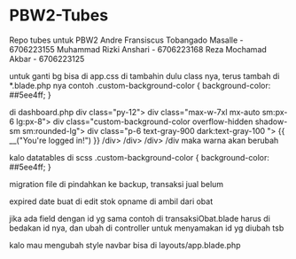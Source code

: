 # PBW2-Tubes
Repo tubes untuk PBW2
Andre Fransiscus Tobangado Masalle - 6706223155
Muhammad Rizki Anshari - 6706223168
Reza Mochamad Akbar - 6706223125



untuk ganti bg bisa di app.css di tambahin dulu class nya, terus tambah di *.blade.php nya
contoh .custom-background-color {
    background-color: ##5ee4ff;
}

di dashboard.php
div class="py-12">
        div class="max-w-7xl mx-auto sm:px-6 lg:px-8">
            div class="custom-background-color overflow-hidden shadow-sm sm:rounded-lg">
                div class="p-6 text-gray-900 dark:text-gray-100 ">
                    {{ __("You're logged in!") }}
                /div>
            /div>
        /div>
    /div
maka warna akan berubah


kalo datatables di scss
.custom-background-color {
    background-color: ##5ee4ff;
}


migration file di pindahkan ke backup, transaksi jual belum


expired date buat di edit stok opname di ambil dari obat




jika ada field dengan id yg sama contoh di transaksiObat.blade
harus di bedakan id nya, dan ubah di controller untuk menyamakan  id yg diubah tsb

kalo mau mengubah style navbar bisa di layouts/app.blade.php